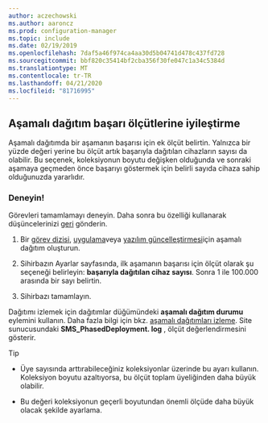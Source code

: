 ```yaml
---
author: aczechowski
ms.author: aaroncz
ms.prod: configuration-manager
ms.topic: include
ms.date: 02/19/2019
ms.openlocfilehash: 7daf5a46f974ca4aa30d5b04741d478c437fd728
ms.sourcegitcommit: bbf820c35414bf2cba356f30fe047c1a34c5384d
ms.translationtype: MT
ms.contentlocale: tr-TR
ms.lasthandoff: 04/21/2020
ms.locfileid: "81716995"
---
```

## <a name="improvement-to-phased-deployment-success-criteria"></a><a name="bkmk_pod"></a>Aşamalı dağıtım başarı ölçütlerine iyileştirme
<!--3555946-->

Aşamalı dağıtımda bir aşamanın başarısı için ek ölçüt belirtin. Yalnızca bir yüzde değeri yerine bu ölçüt artık başarıyla dağıtılan cihazların sayısı da olabilir. Bu seçenek, koleksiyonun boyutu değişken olduğunda ve sonraki aşamaya geçmeden önce başarıyı göstermek için belirli sayıda cihaza sahip olduğunuzda yararlıdır.


### <a name="try-it-out"></a>Deneyin!

Görevleri tamamlamayı deneyin. Daha sonra bu özelliği kullanarak düşüncelerinizi [geri](../../../../understand/find-help.md#product-feedback) gönderin.

1. Bir [görev dizisi](../../../../../osd/deploy-use/create-phased-deployment-for-task-sequence.md), [uygulama](../../../../../osd/deploy-use/create-phased-deployment-for-task-sequence.md?toc=/sccm/app/toc.json&bc=/sccm/app/breadcrumb/toc.json)veya [yazılım güncelleştirmesi](../../../../../osd/deploy-use/create-phased-deployment-for-task-sequence.md?toc=/sccm/sum/toc.json&bc=/sccm/sum/breadcrumb/toc.json)için aşamalı dağıtım oluşturun.  

2. Sihirbazın Ayarlar sayfasında, ilk aşamanın başarısı için ölçüt olarak şu seçeneği belirleyin: **başarıyla dağıtılan cihaz sayısı**. Sonra 1 ile 100.000 arasında bir sayı belirtin.  

3. Sihirbazı tamamlayın.  

Dağıtımı izlemek için dağıtımlar düğümündeki **aşamalı dağıtım durumu** eylemini kullanın. Daha fazla bilgi için bkz. [aşamalı dağıtımları izleme](../../../../../osd/deploy-use/manage-monitor-phased-deployments.md#bkmk_monitor). Site sunucusundaki **SMS_PhasedDeployment. log** , ölçüt değerlendirmesini gösterir.

> [!Tip]  
> - Üye sayısında arttırabileceğiniz koleksiyonlar üzerinde bu ayarı kullanın. Koleksiyon boyutu azaltıyorsa, bu ölçüt toplam üyeliğinden daha büyük olabilir. 
> 
> - Bu değeri koleksiyonun geçerli boyutundan önemli ölçüde daha büyük olacak şekilde ayarlama.  

